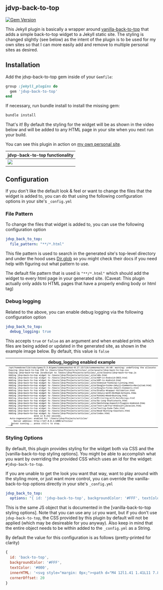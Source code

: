 ## jdvp-back-to-top 

[![Gem Version](https://badge.fury.io/rb/jdvp-back-to-top.svg)](https://badge.fury.io/rb/jdvp-back-to-top)

This Jekyll plugin is basically a wrapper around [vanilla-back-to-top] that adds a simple back-to-top widget to a Jekyll static site. The styling is changed slightly (see below) as the intent of the plugin is to be used for my own sites so that I can more easily add and remove to multiple personal sites as desired.

## Installation

Add the jdvp-back-to-top gem inside of your `Gemfile`:

```ruby
group :jekyll_plugins do
  gem 'jdvp-back-to-top'
end
```

If necessary, run bundle install to install the missing gem:

```sh
bundle install
```

That's it! By default the styling for the widget will be as shown in the video below and will be added to any HTML page in your site when you next run your build.

You can see this plugin in action on [my own personal site].

| jdvp-back-to-top functionality |
|-----------------------|
| ![](doc/example.webp) |

## Configuration

If you don't like the default look & feel or want to change the files that the widget is added to, you can do that using the following configuration options in your site's `_config.yml`

### File Pattern

To change the files that widget is added to, you can use the following configuration option

```yaml
jdvp_back_to_top:
  file_pattern: "**/*.html"
```

This file pattern is used to search in the generated site's top-level directory and under the hood uses [Dir.glob] so you might check their docs if you need help with figuring out what pattern to use. 

The default file pattern that is used is `"**/*.html"` which should add the widget to every html page in your generated site. (Caveat: This plugin actually only adds to HTML pages that have a properly ending body or html tag)

### Debug logging

Related to the above, you can enable debug logging via the following configuration option

```yaml
jdvp_back_to_top:
  debug_logging: true
```

This accepts `true` or `false` as an argument and when enabled prints which files are being added or updated in the generated site, as shown in the example image below. By default, this value is `false`

| debug_logging enabled example |
|-----------------------|
| ![](doc/logging.webp) |

### Styling Options

By default, this plugin provides styling for the widget both via CSS and the [vanilla-back-to-top styling options]. You might be able to accomplish what you want by overriding the provided CSS which uses an id for the widget: `#jdvp-back-to-top`.

If you are unable to get the look you want that way, want to play around with the styling more, or just want more control, you can override the vanilla-back-to-top options directly in your site's `_config.yml`

```yaml
jdvp_back_to_top:
  options: "{ id: 'jdvp-back-to-top', backgroundColor: '#FFF', textColor: '#000',cornerOffset: 20 }"
```

This is the same JS object that is documented in the [vanilla-back-to-top styling options]. Note that you can use any `id` you want, but if you don't use `jdvp-back-to-top`, the CSS provided by this plugin by default will not be applied (which may be desireable for you anyway). Also keep in mind that the entire object needs to be within added to the `_config.yml` as a String.

By default the value for this configuration is as follows (pretty-printed for clarity)

```javascript
{
  id: 'back-to-top',
  backgroundColor: '#FFF',
  textColor: '#000',
  innerHTML: '<svg style="margin: 0px;"><path d="M4 12l1.41 1.41L11 7.83V20h2V7.83l5.58 5.59L20 12l-8-8-8 8z"/></svg>',
  cornerOffset: 20
}
```

[vanilla-back-to-top]: https://github.com/vfeskov/vanilla-back-to-top
[my own personal site]: https://jdvp.me/articles/
[Dir.glob]: https://ruby-doc.org/core-2.6.3/Dir.html#method-c-glob
[back-to-top styling options]: https://github.com/vfeskov/vanilla-back-to-top/blob/v7.2.1/OPTIONS.md
